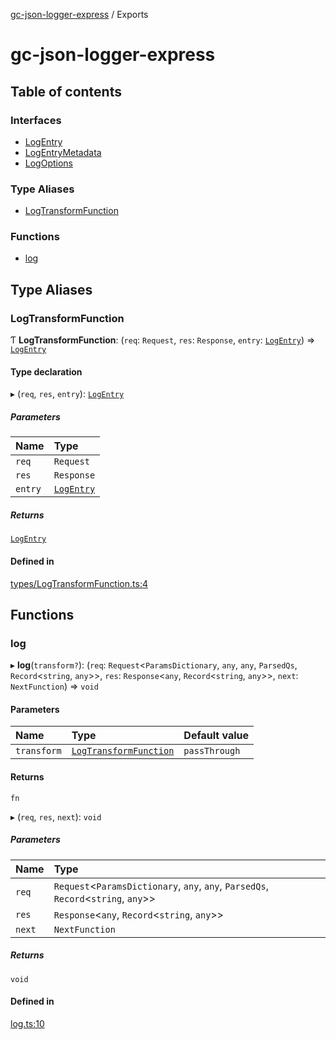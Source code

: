 [gc-json-logger-express](README.md) / Exports

# gc-json-logger-express

## Table of contents

### Interfaces

- [LogEntry](interfaces/LogEntry.md)
- [LogEntryMetadata](interfaces/LogEntryMetadata.md)
- [LogOptions](interfaces/LogOptions.md)

### Type Aliases

- [LogTransformFunction](modules.md#logtransformfunction)

### Functions

- [log](modules.md#log)

## Type Aliases

### LogTransformFunction

Ƭ **LogTransformFunction**: (`req`: `Request`, `res`: `Response`, `entry`: [`LogEntry`](interfaces/LogEntry.md)) => [`LogEntry`](interfaces/LogEntry.md)

#### Type declaration

▸ (`req`, `res`, `entry`): [`LogEntry`](interfaces/LogEntry.md)

##### Parameters

| Name | Type |
| :------ | :------ |
| `req` | `Request` |
| `res` | `Response` |
| `entry` | [`LogEntry`](interfaces/LogEntry.md) |

##### Returns

[`LogEntry`](interfaces/LogEntry.md)

#### Defined in

[types/LogTransformFunction.ts:4](https://github.com/igrek8/gc-json-logger-express/blob/14f407e/src/types/LogTransformFunction.ts#L4)

## Functions

### log

▸ **log**(`transform?`): (`req`: `Request`<`ParamsDictionary`, `any`, `any`, `ParsedQs`, `Record`<`string`, `any`\>\>, `res`: `Response`<`any`, `Record`<`string`, `any`\>\>, `next`: `NextFunction`) => `void`

#### Parameters

| Name | Type | Default value |
| :------ | :------ | :------ |
| `transform` | [`LogTransformFunction`](modules.md#logtransformfunction) | `passThrough` |

#### Returns

`fn`

▸ (`req`, `res`, `next`): `void`

##### Parameters

| Name | Type |
| :------ | :------ |
| `req` | `Request`<`ParamsDictionary`, `any`, `any`, `ParsedQs`, `Record`<`string`, `any`\>\> |
| `res` | `Response`<`any`, `Record`<`string`, `any`\>\> |
| `next` | `NextFunction` |

##### Returns

`void`

#### Defined in

[log.ts:10](https://github.com/igrek8/gc-json-logger-express/blob/14f407e/src/log.ts#L10)
